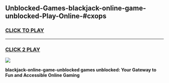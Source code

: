 
## Unblocked-Games-blackjack-online-game-unblocked-Play-Online-#cxops
<h3>
<a href="https://premium.freeplayer.one?title=blackjack-online-game-unblocked&ref=27F">CLICK TO PLAY</a></h3>
<hr>

<h3>
<a href="https://premium.freeplayer.one?title=blackjack-online-game-unblocked&ref=27F">CLICK 2 PLAY</a>
  
</h3>

<a href="https://premium.freeplayer.one?title=blackjack-online-game-unblocked&ref=27F"><img src="https://clearcache.store/games.png"></a>


**blackjack-online-game-unblocked games unblocked: Your Gateway to Fun and Accessible Online Gaming**
